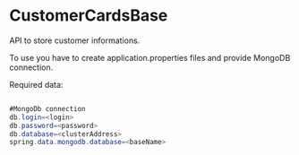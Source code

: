 # CustomerCardsBase
API to store customer informations.

To use you have to create application.properties files and provide MongoDB connection.

Required data:
```java

#MongoDb connection
db.login=<login>
db.password=<password>
db.database=<clusterAddress>
spring.data.mongodb.database=<baseName>

```
